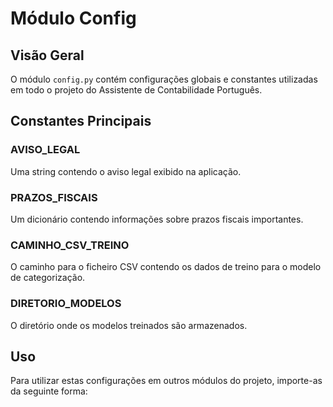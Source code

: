 # Módulo Config

## Visão Geral
O módulo `config.py` contém configurações globais e constantes utilizadas em todo o projeto do Assistente de Contabilidade Português.

## Constantes Principais

### AVISO_LEGAL
Uma string contendo o aviso legal exibido na aplicação.

### PRAZOS_FISCAIS
Um dicionário contendo informações sobre prazos fiscais importantes.

### CAMINHO_CSV_TREINO
O caminho para o ficheiro CSV contendo os dados de treino para o modelo de categorização.

### DIRETORIO_MODELOS
O diretório onde os modelos treinados são armazenados.

## Uso
Para utilizar estas configurações em outros módulos do projeto, importe-as da seguinte forma: